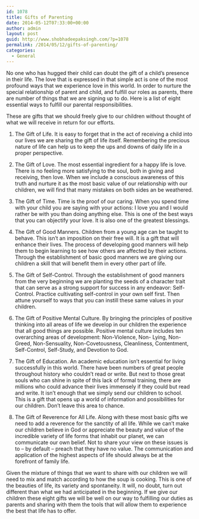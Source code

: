 ```yaml
---
id: 1078
title: Gifts of Parenting
date: 2014-05-12T07:33:00+00:00
author: admin
layout: post
guid: http://www.shobhadeepaksingh.com/?p=1078
permalink: /2014/05/12/gifts-of-parenting/
categories:
  - General
---
```

No one who has hugged their child can doubt the gift of a child&#8217;s presence in their life. The love that is expressed in that simple act is one of the most profound ways that we experience love in this world. In order to nurture the special relationship of parent and child, and fulfill our roles as parents, there are number of things that we are signing up to do. Here is a list of eight essential ways to fulfill our parental responsibilities.

These are gifts that we should freely give to our children without thought of what we will receive in return for our efforts.

1. The Gift of Life. It is easy to forget that in the act of receiving a child into our lives we are sharing the gift of life itself. Remembering the precious nature of life can help us to keep the ups and downs of daily life in a proper perspective.

2. The Gift of Love. The most essential ingredient for a happy life is love. There is no feeling more satisfying to the soul, both in giving and receiving, then love. When we include a conscious awareness of this truth and nurture it as the most basic value of our relationship with our children, we will find that many mistakes on both sides an be weathered.

3. The Gift of Time. Time is the proof of our caring. When you spend time with your child you are saying with your actions: I love you and I would rather be with you than doing anything else. This is one of the best ways that you can objectify your love. It is also one of the greatest blessings.

4. The Gift of Good Manners. Children from a young age can be taught to behave. This isn&#8217;t an imposition on their free will. It is a gift that will enhance their lives. The process of developing good manners will help them to begin learning to see how others are affected by their actions. Through the establishment of basic good manners we are giving our children a skill that will benefit them in every other part of life.

5. The Gift of Self-Control. Through the establishment of good manners from the very beginning we are planting the seeds of a character trait that can serve as a strong support for success in any endeavor: Self-Control. Practice cultivating self-control in your own self first. Then attune yourself to ways that you can instill these same values in your children.

6. The Gift of Positive Mental Culture. By bringing the principles of positive thinking into all areas of life we develop in our children the experience that all good things are possible. Positive mental culture includes ten overarching areas of development: Non-Violence, Non- Lying, Non-Greed, Non-Sensuality, Non-Covetousness, Cleanliness, Contentment, Self-Control, Self-Study, and Devotion to God.

7. The Gift of Education. An academic education isn&#8217;t essential for living successfully in this world. There have been numbers of great people throughout history who couldn&#8217;t read or write. But next to those great souls who can shine in spite of this lack of formal training, there are millions who could advance their lives immensely if they could but read and write. It isn&#8217;t enough that we simply send our children to school. This is a gift that opens up a world of information and possibilities for our children. Don&#8217;t leave this area to chance.

8. The Gift of Reverence for All Life. Along with these most basic gifts we need to add a reverence for the sanctity of all life. While we can&#8217;t make our children believe in God or appreciate the beauty and value of the incredible variety of life forms that inhabit our planet, we can communicate our own belief. Not to share your view on these issues is to &#8211; by default &#8211; preach that they have no value. The communication and application of the highest aspects of life should always be at the forefront of family life. 

Given the mixture of things that we want to share with our children we will need to mix and match according to how the soup is cooking. This is one of the beauties of life, its variety and spontaneity. It will, no doubt, turn out different than what we had anticipated in the beginning. If we give our children these eight gifts we will be well on our way to fulfilling our duties as parents and sharing with them the tools that will allow them to experience the best that life has to offer.